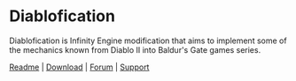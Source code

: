 # Diablofication

Diablofication is Infinity Engine modification that aims to implement some of the mechanics known from Diablo II into Baldur's Gate games series.

[Readme](https://m-architek.github.io/Diablofication/) | [Download](https://github.com/m-architek/Diablofication/releases/latest) | [Forum](https://www.gibberlings3.net/forums/topic/35393-diablofication/) | [Support](https://github.com/m-architek/Diablofication/issues)

